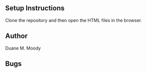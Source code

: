 Setup Instructions
------------------

Clone the repository and then open the HTML files in the browser.

Author
------

Duane M. Moody

Bugs
----